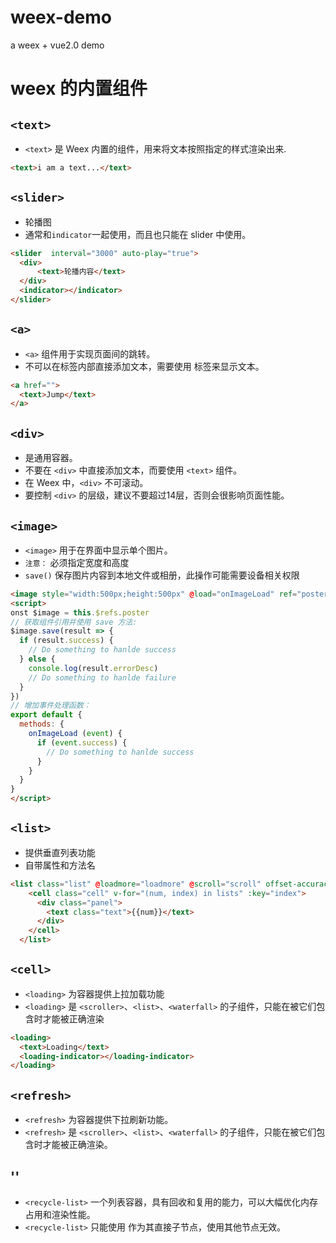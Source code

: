 # weex-demo
a weex  + vue2.0 demo 
# weex 的内置组件
## `<text> `
+ `<text>` 是 Weex 内置的组件，用来将文本按照指定的样式渲染出来.
```html
<text>i am a text...</text>
```
## `<slider> `
+ 轮播图
+ 通常和`indicator`一起使用，而且也只能在 slider 中使用。
```html
<slider  interval="3000" auto-play="true">
  <div>
      <text>轮播内容</text>
  </div>
  <indicator></indicator>
</slider>
```
## `<a>`
+ `<a>` 组件用于实现页面间的跳转。
+ 不可以在标签内部直接添加文本，需要使用 <text> 标签来显示文本。
```html
<a href="">
  <text>Jump</text>
</a>
```
## `<div>`
+ <div> 是通用容器。
+ 不要在 `<div>` 中直接添加文本，而要使用 `<text>` 组件。
+ 在 Weex 中，`<div>` 不可滚动。
+ 要控制 `<div>` 的层级，建议不要超过14层，否则会很影响页面性能。

## `<image>`
+ `<image>` 用于在界面中显示单个图片。
+ `注意：` 必须指定宽度和高度
+ `save()` 保存图片内容到本地文件或相册，此操作可能需要设备相关权限
```html
<image style="width:500px;height:500px" @load="onImageLoad" ref="poster" src="path/to/image.png"></image>
<script>
onst $image = this.$refs.poster
// 获取组件引用并使用 save 方法:
$image.save(result => {
  if (result.success) {
    // Do something to hanlde success
  } else {
    console.log(result.errorDesc)
    // Do something to hanlde failure
  }
})
// 增加事件处理函数：
export default {
  methods: {
    onImageLoad (event) {
      if (event.success) {
        // Do something to hanlde success
      }
    }
  }
}
</script>
```
## `<list>`
+ 提供垂直列表功能
+ 自带属性和方法名
```html
<list class="list" @loadmore="loadmore" @scroll="scroll" offset-accuracy=100 show-scrollbar=false>
    <cell class="cell" v-for="(num, index) in lists" :key="index">
      <div class="panel">
        <text class="text">{{num}}</text>
      </div>
    </cell>
  </list>
```
## `<cell>`
+ `<loading>` 为容器提供上拉加载功能
+ `<loading>` 是 `<scroller>`、`<list>`、`<waterfall>` 的子组件，只能在被它们包含时才能被正确渲染
```html
<loading>
  <text>Loading</text>
  <loading-indicator></loading-indicator>
</loading>
```
## `<refresh>`
+ `<refresh>` 为容器提供下拉刷新功能。
+ `<refresh>` 是 `<scroller>`、`<list>`、`<waterfall>` 的子组件，只能在被它们包含时才能被正确渲染。

## '<recycle-list>'
+ `<recycle-list>` 一个列表容器，具有回收和复用的能力，可以大幅优化内存占用和渲染性能。
+ `<recycle-list>` 只能使用 <cell-slot> 作为其直接子节点，使用其他节点无效。
